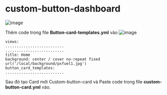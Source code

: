 # custom-button-dashboard

![image](https://github.com/user-attachments/assets/1844de12-5b41-400b-9a88-891926841bc1)

Thêm code trong file **Button-card-templates.yml** vào 
![image](https://github.com/user-attachments/assets/ca856094-2694-4bf1-86bc-c02b69ebecba)

```
views:
..........................
..........................
title: Home
background: center / cover no-repeat fixed url('/local/background/pxfuel1.jpg')
button_card_templates:
..........................
```

Sau đó tạo Card mới Custom-button-card và Paste code trong file **custom-button-card.yml** vào.
